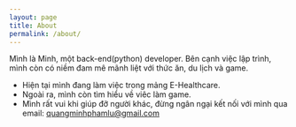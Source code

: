 ```yaml
---
layout: page
title: About
permalink: /about/
---
```


Mình là Minh, một back-end(python) developer. Bên cạnh việc lập trình, mình còn có niềm đam mê mãnh liệt với thức ăn, du lịch và game.

- Hiện tại mình đang làm việc trong mảng E-Healthcare.
- Ngoài ra, mình còn tìm hiểu về viêc làm game.
- Mình rất vui khi giúp đỡ người khác, đừng ngân ngại kết nối với mình qua email: <quangminhphamlu@gmail.com>
